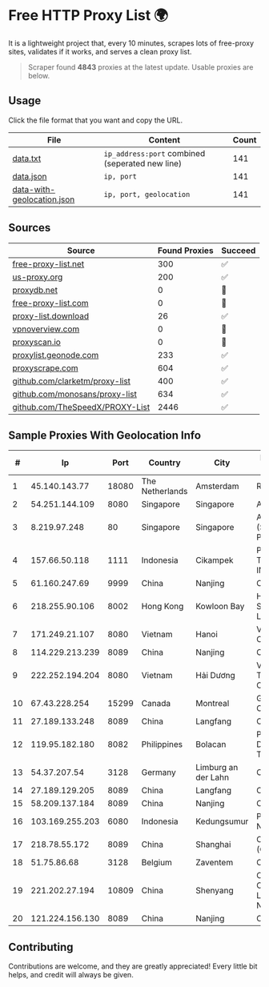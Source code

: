 
# Free HTTP Proxy List 🌍

It is a lightweight project that, every 10 minutes, scrapes lots of free-proxy sites, validates if it works, and serves a clean proxy list.


> Scraper found **4843** proxies at the latest update. Usable proxies are below.

## Usage

Click the file format that you want and copy the URL.


|File|Content|Count|
|----|-------|-----|
|[data.txt](https://raw.githubusercontent.com/themiralay/Proxy-List-World/master/data.txt)|`ip_address:port` combined (seperated new line)|141|
|[data.json](https://raw.githubusercontent.com/themiralay/Proxy-List-World/master/data.json)|`ip, port`|141|
|[data-with-geolocation.json](https://raw.githubusercontent.com/themiralay/Proxy-List-World/master/data-with-geolocation.json)|`ip, port, geolocation`|141|

## Sources

|Source|Found Proxies|Succeed|
|------|-------------|-------|
|[free-proxy-list.net](https://free-proxy-list.net)|300|✅|
|[us-proxy.org](https://www.us-proxy.org)|200|✅|
|[proxydb.net](http://proxydb.net)|0|🚫|
|[free-proxy-list.com](https://free-proxy-list.com/?page=&port=&type%5B%5D=http&type%5B%5D=https&up_time=0&search=Search)|0|🚫|
|[proxy-list.download](https://www.proxy-list.download/HTTP)|26|✅|
|[vpnoverview.com](https://vpnoverview.com/privacy/anonymous-browsing/free-proxy-servers)|0|🚫|
|[proxyscan.io](https://www.proxyscan.io)|0|🚫|
|[proxylist.geonode.com](https://proxylist.geonode.com/api/proxy-list?limit=300&page=1&sort_by=lastChecked&sort_type=desc&protocols=http,https)|233|✅|
|[proxyscrape.com](https://api.proxyscrape.com/v2/?request=displayproxies&protocol=http&timeout=10000&country=all&ssl=all&anonymity=all)|604|✅|
|[github.com/clarketm/proxy-list](https://raw.githubusercontent.com/clarketm/proxy-list/master/proxy-list-raw.txt)|400|✅|
|[github.com/monosans/proxy-list](https://raw.githubusercontent.com/monosans/proxy-list/main/proxies/http.txt)|634|✅|
|[github.com/TheSpeedX/PROXY-List](https://raw.githubusercontent.com/TheSpeedX/PROXY-List/master/http.txt)|2446|✅|


## Sample Proxies With Geolocation Info

|#|Ip|Port|Country|City|Internet Service Provider|
|-|--|----|-------|----|-------------------------|
|1|45.140.143.77|18080|The Netherlands|Amsterdam|RoyaleHosting BV|
|2|54.251.144.109|8080|Singapore|Singapore|Amazon.com, Inc.|
|3|8.219.97.248|80|Singapore|Singapore|Alibaba Cloud (Singapore) Private Limited|
|4|157.66.50.118|1111|Indonesia|Cikampek|PT BARAYA TELEKOMUNIKASI INDONESIA|
|5|61.160.247.69|9999|China|Nanjing|China Telecom|
|6|218.255.90.106|8002|Hong Kong|Kowloon Bay|HKBN Enterprise Solutions HK Limited|
|7|171.249.21.107|8080|Vietnam|Hanoi|Viettel Corporation|
|8|114.229.213.239|8089|China|Nanjing|Chinanet|
|9|222.252.194.204|8080|Vietnam|Hải Dương|VietNam Post and Telecom Corporation|
|10|67.43.228.254|15299|Canada|Montreal|GloboTech Communications|
|11|27.189.133.248|8089|China|Langfang|Chinanet|
|12|119.95.182.180|8082|Philippines|Bolacan|Philippine Long Distance Telephone Co.|
|13|54.37.207.54|3128|Germany|Limburg an der Lahn|OVH SAS|
|14|27.189.129.205|8089|China|Langfang|Chinanet|
|15|58.209.137.184|8089|China|Nanjing|China Telecom|
|16|103.169.255.203|6080|Indonesia|Kedungsumur|PT Master Star Network|
|17|218.78.55.172|8089|China|Shanghai|China Telecom (Group)|
|18|51.75.86.68|3128|Belgium|Zaventem|OVH SAS|
|19|221.202.27.194|10809|China|Shenyang|CNC Group CHINA169 Liaoning Province Network|
|20|121.224.156.130|8089|China|Nanjing|China Telecom|



## Contributing

Contributions are welcome, and they are greatly appreciated! Every
little bit helps, and credit will always be given.

